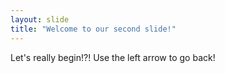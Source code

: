 ```yaml
---
layout: slide
title: "Welcome to our second slide!"
---
```

Let's really begin!?! 
Use the left arrow to go back!

